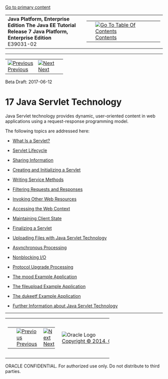 [Go to primary content](#BEGIN)

<table>
<colgroup>
<col width="50%" />
<col width="50%" />
</colgroup>
<tbody>
<tr class="odd">
<td><strong>Java Platform, Enterprise Edition The Java EE Tutorial</strong><br />
<strong>Release 7 Java Platform, Enterprise Edition</strong><br />
E39031-02</td>
<td><table>
<tbody>
<tr class="odd">
<td> </td>
<td><a href="toc.htm"><img src="../../dcommon/gifs/toc.gif" alt="Go To Table Of Contents" /><br />
<span class="icon">Contents</span></a></td>
</tr>
</tbody>
</table></td>
</tr>
</tbody>
</table>

-----

<table>
<tbody>
<tr class="odd">
<td><a href="jsf-configure013.htm"><img src="../../dcommon/gifs/leftnav.gif" alt="Previous" /><br />
<span class="icon">Previous</span></a> </td>
<td><a href="servlets001.htm"><img src="../../dcommon/gifs/rightnav.gif" alt="Next" /><br />
<span class="icon">Next</span></a></td>
<td> </td>
</tr>
</tbody>
</table>

Beta Draft: 2017-06-12

# 17 Java Servlet Technology

Java Servlet technology provides dynamic, user-oriented content in web
applications using a request-response programming model.

The following topics are addressed here:

  - [What Is a Servlet?](servlets001.htm#BNAFE)

  - [Servlet Lifecycle](servlets002.htm#BNAFI)

  - [Sharing Information](servlets003.htm#BNAFO)

  - [Creating and Initializing a Servlet](servlets004.htm#BNAFU)

  - [Writing Service Methods](servlets005.htm#BNAFV)

  - [Filtering Requests and Responses](servlets006.htm#BNAGB)

  - [Invoking Other Web Resources](servlets007.htm#BNAGI)

  - [Accessing the Web Context](servlets008.htm#BNAGL)

  - [Maintaining Client State](servlets009.htm#BNAGM)

  - [Finalizing a Servlet](servlets010.htm#BNAGS)

  - [Uploading Files with Java Servlet
    Technology](servlets011.htm#BABFGCHB)

  - [Asynchronous Processing](servlets012.htm#BEIGCFDF)

  - [Nonblocking I/O](servlets013.htm#BEIHICDH)

  - [Protocol Upgrade Processing](servlets014.htm#BEIJHCDJ)

  - [The mood Example Application](servlets015.htm#GKCPG)

  - [The fileupload Example Application](servlets016.htm#BABDGFJJ)

  - [The dukeetf Example Application](servlets017.htm#BEIFAIFF)

  - [Further Information about Java Servlet
    Technology](servlets018.htm#BNAGW)

-----

<table style="width:66%;">
<colgroup>
<col width="33%" />
<col width="0%" />
<col width="33%" />
</colgroup>
<tbody>
<tr class="odd">
<td><table style="width:96%;">
<colgroup>
<col width="0%" />
<col width="48%" />
<col width="48%" />
</colgroup>
<tbody>
<tr class="odd">
<td> </td>
<td><a href="jsf-configure013.htm"><img src="../../dcommon/gifs/leftnav.gif" alt="Previous" /><br />
<span class="icon">Previous</span></a> </td>
<td><a href="servlets001.htm"><img src="../../dcommon/gifs/rightnav.gif" alt="Next" /><br />
<span class="icon">Next</span></a></td>
</tr>
</tbody>
</table></td>
<td><img src="../../dcommon/gifs/oracle.gif" alt="Oracle Logo" class="copyrightlogo" /> <a href="../../dcommon/html/cpyr.htm"><br />
<span class="copyrightlogo">Copyright © 2014, Oracle and/or its affiliates. All rights reserved.</span></a></td>
<td><table>
<tbody>
<tr class="odd">
<td> </td>
<td><a href="toc.htm"><img src="../../dcommon/gifs/toc.gif" alt="Go To Table Of Contents" /><br />
<span class="icon">Contents</span></a></td>
</tr>
</tbody>
</table></td>
</tr>
</tbody>
</table>

ORACLE CONFIDENTIAL. For authorized use only. Do not distribute to third parties.
